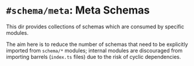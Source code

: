 # `#schema/meta`: Meta Schemas

This dir provides collections of schemas which are consumed by specific modules.

The aim here is to reduce the number of schemas that need to be explicitly imported from `schema/*` modules; internal modules are discouraged from importing barrels (`index.ts` files) due to the risk of cyclic dependencies.
